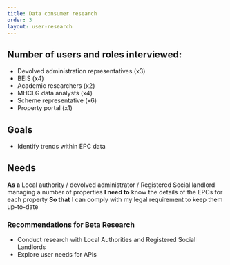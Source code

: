 ```yaml
---
title: Data consumer research
order: 3
layout: user-research
---
```

## Number of users and roles interviewed:
* Devolved administration representatives (x3)
* BEIS (x4)
* Academic researchers (x2)
* MHCLG data analysts (x4)
* Scheme representative (x6)
* Property portal (x1)

## Goals
* Identify trends within EPC data

## Needs
**As a** Local authority / devolved administrator / Registered Social landlord managing a number of properties
**I need to** know the details of the EPCs for each property 
**So that** I can comply with my legal requirement to keep them up-to-date


### Recommendations for Beta Research
* Conduct research with Local Authorities and Registered Social Landlords
* Explore user needs for APIs
